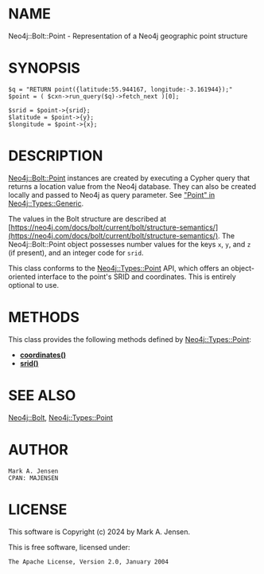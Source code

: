 # NAME

Neo4j::Bolt::Point - Representation of a Neo4j geographic point structure

# SYNOPSIS

    $q = "RETURN point({latitude:55.944167, longitude:-3.161944});"
    $point = ( $cxn->run_query($q)->fetch_next )[0];

    $srid = $point->{srid};
    $latitude = $point->{y};
    $longitude = $point->{x};
    

# DESCRIPTION

[Neo4j::Bolt::Point](/lib/Neo4j/Bolt/Point.md) instances are created by executing
a Cypher query that returns a location value
from the Neo4j database.
They can also be created locally and passed to Neo4j as
query parameter. See ["Point" in Neo4j::Types::Generic](https://metacpan.org/pod/Neo4j::Types::Generic#Point).

The values in the Bolt structure are described at
[https://neo4j.com/docs/bolt/current/bolt/structure-semantics/](https://neo4j.com/docs/bolt/current/bolt/structure-semantics/). The
Neo4j::Bolt::Point object possesses number values for the keys `x`,
`y`, and `z` (if present), and an integer code for `srid`.

This class conforms to the [Neo4j::Types::Point](https://metacpan.org/pod/Neo4j::Types::Point) API,
which offers an object-oriented interface to the point's
SRID and coordinates. This is entirely optional to use.

# METHODS

This class provides the following methods defined by
[Neo4j::Types::Point](https://metacpan.org/pod/Neo4j::Types::Point):

- [**coordinates()**](https://metacpan.org/pod/Neo4j::Types::Point#coordinates)
- [**srid()**](https://metacpan.org/pod/Neo4j::Types::Point#srid)

# SEE ALSO

[Neo4j::Bolt](/lib/Neo4j/Bolt.md), [Neo4j::Types::Point](https://metacpan.org/pod/Neo4j::Types::Point)

# AUTHOR

    Mark A. Jensen
    CPAN: MAJENSEN

# LICENSE

This software is Copyright (c) 2024 by Mark A. Jensen.

This is free software, licensed under:

    The Apache License, Version 2.0, January 2004
